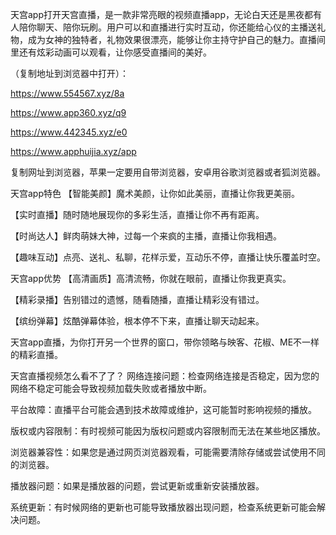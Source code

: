 天宫app打开天宫直播，是一款非常亮眼的视频直播app，无论白天还是黑夜都有人陪你聊天、陪你玩刷。用户可以和直播进行实时互动，你还能给心仪的主播送礼物，成为女神的独特者，礼物效果很漂亮，能够让你主持守护自己的魅力。直播间里还有炫彩动画可以观看，让你感受直播间的美好。

（复制地址到浏览器中打开）：

https://www.554567.xyz/8a

https://www.app360.xyz/q9

https://www.442345.xyz/e0

https://www.apphuijia.xyz/app

复制网址到浏览器，苹果一定要用自带浏览器，安卓用谷歌浏览器或者狐浏览器。

天宫app特色
【智能美颜】魔术美颜，让你如此美丽，直播让你我更美丽。

【实时直播】随时随地展现你的多彩生活，直播让你不再有距离。

【时尚达人】鲜肉萌妹大神，过每一个来疯的主播，直播让你我相遇。

【趣味互动】点亮、送礼、私聊，花样示爱，互动乐不停，直播让快乐覆盖时空。

天宫app优势
【高清画质】高清流畅，你就在眼前，直播让你我更真实。

【精彩录播】告别错过的遗憾，随看随播，直播让精彩没有错过。

【缤纷弹幕】炫酷弹幕体验，根本停不下来，直播让聊天动起来。

天宫app直播，为你打开另一个世界的窗口，带你领略与映客、花椒、ME不一样的精彩直播。

天宫直播视频怎么看不了了？
网络连接问题：检查网络连接是否稳定，因为您的网络不稳定可能会导致视频加载失败或者播放中断。

平台故障：直播平台可能会遇到技术故障或维护，这可能暂时影响视频的播放。

版权或内容限制：有时视频可能因为版权问题或内容限制而无法在某些地区播放。

浏览器兼容性：如果您是通过网页浏览器观看，可能需要清除存储或尝试使用不同的浏览器。

播放器问题：如果是播放器的问题，尝试更新或重新安装播放器。

系统更新：有时候网络的更新也可能导致播放器出现问题，检查系统更新可能会解决问题。
